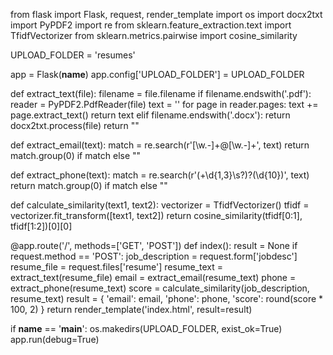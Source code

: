 from flask import Flask, request, render_template
import os
import docx2txt
import PyPDF2
import re
from sklearn.feature_extraction.text import TfidfVectorizer
from sklearn.metrics.pairwise import cosine_similarity

UPLOAD_FOLDER = 'resumes'

app = Flask(__name__)
app.config['UPLOAD_FOLDER'] = UPLOAD_FOLDER

def extract_text(file):
    filename = file.filename
    if filename.endswith('.pdf'):
        reader = PyPDF2.PdfReader(file)
        text = ''
        for page in reader.pages:
            text += page.extract_text()
        return text
    elif filename.endswith('.docx'):
        return docx2txt.process(file)
    return ""

def extract_email(text):
    match = re.search(r'[\w\.-]+@[\w\.-]+', text)
    return match.group(0) if match else ""

def extract_phone(text):
    match = re.search(r'(\+\d{1,3}\s?)?(\d{10})', text)
    return match.group(0) if match else ""

def calculate_similarity(text1, text2):
    vectorizer = TfidfVectorizer()
    tfidf = vectorizer.fit_transform([text1, text2])
    return cosine_similarity(tfidf[0:1], tfidf[1:2])[0][0]

@app.route('/', methods=['GET', 'POST'])
def index():
    result = None
    if request.method == 'POST':
        job_description = request.form['jobdesc']
        resume_file = request.files['resume']
        resume_text = extract_text(resume_file)
        email = extract_email(resume_text)
        phone = extract_phone(resume_text)
        score = calculate_similarity(job_description, resume_text)
        result = {
            'email': email,
            'phone': phone,
            'score': round(score * 100, 2)
        }
    return render_template('index.html', result=result)

if __name__ == '__main__':
    os.makedirs(UPLOAD_FOLDER, exist_ok=True)
    app.run(debug=True)
